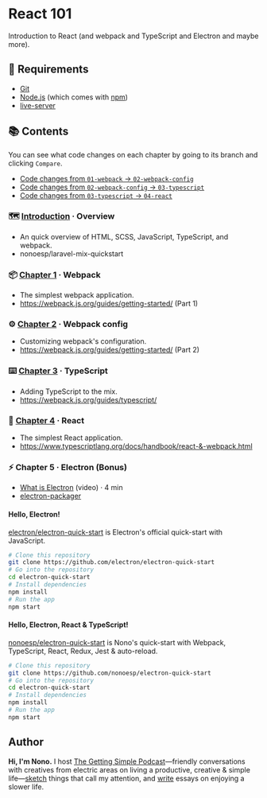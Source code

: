# React 101

Introduction to React (and webpack and TypeScript and Electron and maybe more).

## 💾 Requirements

- [Git](https://git-scm.com)
- [Node.js](https://nodejs.org/en/download/) (which comes with [npm](http://npmjs.com))
- [live-server](https://www.npmjs.com/package/live-server)

## 📚 Contents

You can see what code changes on each chapter by going to its branch and clicking `Compare`.

- [Code changes from `01-webpack` → `02-webpack-config`](https://github.com/nonoesp/react-101/compare/a734770a6da5eb17f9cf0a01070cc31b509e930a..5ff75078ce5cb60063071aa60d6ff29614a3f58b)
- [Code changes from `02-webpack-config` → `03-typescript`](https://github.com/nonoesp/react-101/compare/5ff75078ce5cb60063071aa60d6ff29614a3f58b..38245ff69cdbde3b30bbaab61fbe86f752ef95de)
- [Code changes from `03-typescript` → `04-react`](https://github.com/nonoesp/react-101/compare/38245ff69cdbde3b30bbaab61fbe86f752ef95de..1fbee0743286f4c09648909ba9f8252d27c23078)

### 🗺 [Introduction](https://github.com/nonoesp/laravel-mix-quickstart) · Overview

- An quick overview of HTML, SCSS, JavaScript, TypeScript, and webpack.
- nonoesp/laravel-mix-quickstart

### 📦 [Chapter 1](https://github.com/nonoesp/react-101/tree/01-webpack) · Webpack

- The simplest webpack application.
- <https://webpack.js.org/guides/getting-started/> (Part 1)

### ⚙️ [Chapter 2](https://github.com/nonoesp/react-101/tree/02-webpack-config) · Webpack config

- Customizing webpack's configuration.
- <https://webpack.js.org/guides/getting-started/> (Part 2)

### ⌨️ [Chapter 3](https://github.com/nonoesp/react-101/tree/03-typescript) · TypeScript

- Adding TypeScript to the mix.
- <https://webpack.js.org/guides/typescript/>

### 🦠 [Chapter 4](https://github.com/nonoesp/react-101/tree/04-react) · React

- The simplest React application.
- <https://www.typescriptlang.org/docs/handbook/react-&-webpack.html>

### ⚡️ Chapter 5 · Electron (Bonus)

- [What is Electron](https://www.youtube.com/watch?v=8YP_nOCO-4Q) (video) · 4 min
- [electron-packager](https://github.com/electron-userland/electron-packager)

#### Hello, Electron!

[electron/electron-quick-start](https://github.com/electron/electron-quick-start) is Electron's official quick-start with JavaScript.

```bash
# Clone this repository
git clone https://github.com/electron/electron-quick-start
# Go into the repository
cd electron-quick-start
# Install dependencies
npm install
# Run the app
npm start
```


#### Hello, Electron, React & TypeScript!

[nonoesp/electron-quick-start](https://github.com/nonoesp/electron-quick-start) is Nono's quick-start with Webpack, TypeScript, React, Redux, Jest & auto-reload.

```bash
# Clone this repository
git clone https://github.com/nonoesp/electron-quick-start
# Go into the repository
cd electron-quick-start
# Install dependencies
npm install
# Run the app
npm start
```

## Author

**Hi, I'm Nono.** I host [The Getting Simple Podcast](https://gettingsimple.com/podcast)—friendly conversations with creatives from electric areas on living a productive, creative & simple life—[sketch](https://sketch.nono.ma) things that call my attention, and [write](https://gettingsimple.com) essays on enjoying a slower life.
